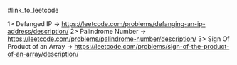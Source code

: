 #link_to_leetcode

1> Defanged IP ->  https://leetcode.com/problems/defanging-an-ip-address/description/ 
2> Palindrome Number -> https://leetcode.com/problems/palindrome-number/description/
3> Sign Of Product of an Array -> https://leetcode.com/problems/sign-of-the-product-of-an-array/description/